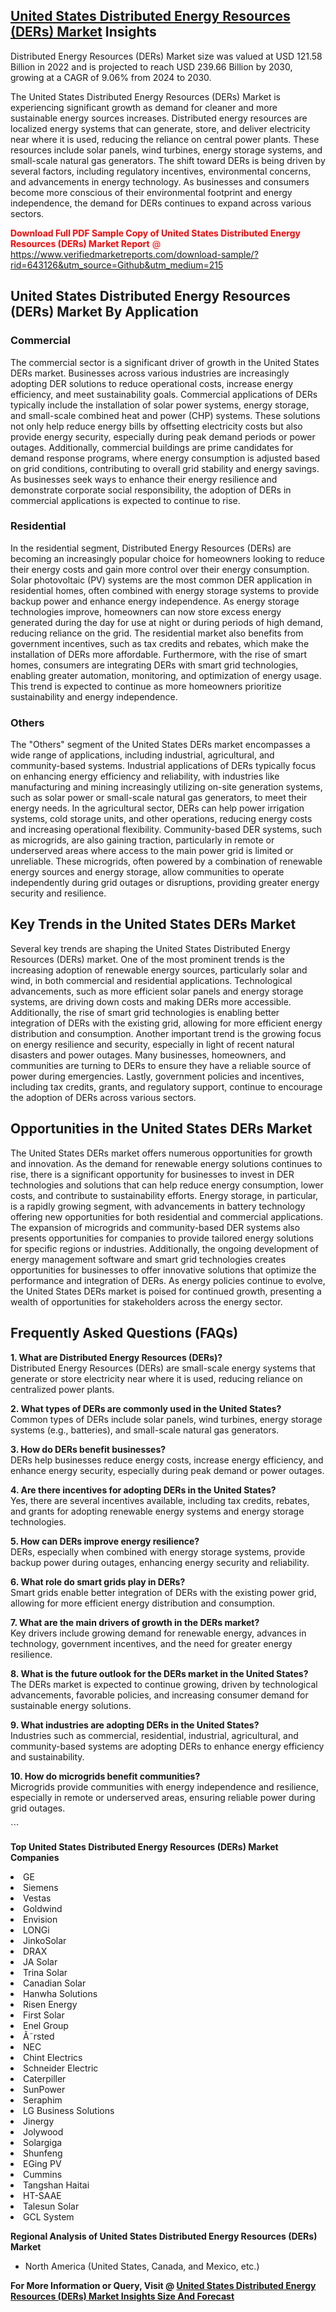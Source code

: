 <h2><a href="https://www.verifiedmarketreports.com/download-sample/?rid=643126&amp;utm_source=Github&amp;utm_medium=215" target="_blank">United States Distributed Energy Resources (DERs) Market</a> Insights</h2><p>Distributed Energy Resources (DERs) Market size was valued at USD 121.58 Billion in 2022 and is projected to reach USD 239.66 Billion by 2030, growing at a CAGR of 9.06% from 2024 to 2030.</p><p><p>The United States Distributed Energy Resources (DERs) Market is experiencing significant growth as demand for cleaner and more sustainable energy sources increases. Distributed energy resources are localized energy systems that can generate, store, and deliver electricity near where it is used, reducing the reliance on central power plants. These resources include solar panels, wind turbines, energy storage systems, and small-scale natural gas generators. The shift toward DERs is being driven by several factors, including regulatory incentives, environmental concerns, and advancements in energy technology. As businesses and consumers become more conscious of their environmental footprint and energy independence, the demand for DERs continues to expand across various sectors. <p><span class=""><span style="color: #ff0000;"><strong>Download Full PDF Sample Copy of United States Distributed Energy Resources (DERs) Market Report</strong> @ </span><a href="https://www.verifiedmarketreports.com/download-sample/?rid=643126&amp;utm_source=Github&amp;utm_medium=215" target="_blank">https://www.verifiedmarketreports.com/download-sample/?rid=643126&amp;utm_source=Github&amp;utm_medium=215</a></span></p></p><h2>United States Distributed Energy Resources (DERs) Market By Application</h2><h3>Commercial</h3><p>The commercial sector is a significant driver of growth in the United States DERs market. Businesses across various industries are increasingly adopting DER solutions to reduce operational costs, increase energy efficiency, and meet sustainability goals. Commercial applications of DERs typically include the installation of solar power systems, energy storage, and small-scale combined heat and power (CHP) systems. These solutions not only help reduce energy bills by offsetting electricity costs but also provide energy security, especially during peak demand periods or power outages. Additionally, commercial buildings are prime candidates for demand response programs, where energy consumption is adjusted based on grid conditions, contributing to overall grid stability and energy savings. As businesses seek ways to enhance their energy resilience and demonstrate corporate social responsibility, the adoption of DERs in commercial applications is expected to continue to rise.</p><h3>Residential</h3><p>In the residential segment, Distributed Energy Resources (DERs) are becoming an increasingly popular choice for homeowners looking to reduce their energy costs and gain more control over their energy consumption. Solar photovoltaic (PV) systems are the most common DER application in residential homes, often combined with energy storage systems to provide backup power and enhance energy independence. As energy storage technologies improve, homeowners can now store excess energy generated during the day for use at night or during periods of high demand, reducing reliance on the grid. The residential market also benefits from government incentives, such as tax credits and rebates, which make the installation of DERs more affordable. Furthermore, with the rise of smart homes, consumers are integrating DERs with smart grid technologies, enabling greater automation, monitoring, and optimization of energy usage. This trend is expected to continue as more homeowners prioritize sustainability and energy independence.</p><h3>Others</h3><p>The "Others" segment of the United States DERs market encompasses a wide range of applications, including industrial, agricultural, and community-based systems. Industrial applications of DERs typically focus on enhancing energy efficiency and reliability, with industries like manufacturing and mining increasingly utilizing on-site generation systems, such as solar power or small-scale natural gas generators, to meet their energy needs. In the agricultural sector, DERs can help power irrigation systems, cold storage units, and other operations, reducing energy costs and increasing operational flexibility. Community-based DER systems, such as microgrids, are also gaining traction, particularly in remote or underserved areas where access to the main power grid is limited or unreliable. These microgrids, often powered by a combination of renewable energy sources and energy storage, allow communities to operate independently during grid outages or disruptions, providing greater energy security and resilience.</p><h2>Key Trends in the United States DERs Market</h2><p>Several key trends are shaping the United States Distributed Energy Resources (DERs) market. One of the most prominent trends is the increasing adoption of renewable energy sources, particularly solar and wind, in both commercial and residential applications. Technological advancements, such as more efficient solar panels and energy storage systems, are driving down costs and making DERs more accessible. Additionally, the rise of smart grid technologies is enabling better integration of DERs with the existing grid, allowing for more efficient energy distribution and consumption. Another important trend is the growing focus on energy resilience and security, especially in light of recent natural disasters and power outages. Many businesses, homeowners, and communities are turning to DERs to ensure they have a reliable source of power during emergencies. Lastly, government policies and incentives, including tax credits, grants, and regulatory support, continue to encourage the adoption of DERs across various sectors.</p><h2>Opportunities in the United States DERs Market</h2><p>The United States DERs market offers numerous opportunities for growth and innovation. As the demand for renewable energy solutions continues to rise, there is a significant opportunity for businesses to invest in DER technologies and solutions that can help reduce energy consumption, lower costs, and contribute to sustainability efforts. Energy storage, in particular, is a rapidly growing segment, with advancements in battery technology offering new opportunities for both residential and commercial applications. The expansion of microgrids and community-based DER systems also presents opportunities for companies to provide tailored energy solutions for specific regions or industries. Additionally, the ongoing development of energy management software and smart grid technologies creates opportunities for businesses to offer innovative solutions that optimize the performance and integration of DERs. As energy policies continue to evolve, the United States DERs market is poised for continued growth, presenting a wealth of opportunities for stakeholders across the energy sector.</p><h2>Frequently Asked Questions (FAQs)</h2><p><strong>1. What are Distributed Energy Resources (DERs)?</strong><br>Distributed Energy Resources (DERs) are small-scale energy systems that generate or store electricity near where it is used, reducing reliance on centralized power plants.</p><p><strong>2. What types of DERs are commonly used in the United States?</strong><br>Common types of DERs include solar panels, wind turbines, energy storage systems (e.g., batteries), and small-scale natural gas generators.</p><p><strong>3. How do DERs benefit businesses?</strong><br>DERs help businesses reduce energy costs, increase energy efficiency, and enhance energy security, especially during peak demand or power outages.</p><p><strong>4. Are there incentives for adopting DERs in the United States?</strong><br>Yes, there are several incentives available, including tax credits, rebates, and grants for adopting renewable energy systems and energy storage technologies.</p><p><strong>5. How can DERs improve energy resilience?</strong><br>DERs, especially when combined with energy storage systems, provide backup power during outages, enhancing energy security and reliability.</p><p><strong>6. What role do smart grids play in DERs?</strong><br>Smart grids enable better integration of DERs with the existing power grid, allowing for more efficient energy distribution and consumption.</p><p><strong>7. What are the main drivers of growth in the DERs market?</strong><br>Key drivers include growing demand for renewable energy, advances in technology, government incentives, and the need for greater energy resilience.</p><p><strong>8. What is the future outlook for the DERs market in the United States?</strong><br>The DERs market is expected to continue growing, driven by technological advancements, favorable policies, and increasing consumer demand for sustainable energy solutions.</p><p><strong>9. What industries are adopting DERs in the United States?</strong><br>Industries such as commercial, residential, industrial, agricultural, and community-based systems are adopting DERs to enhance energy efficiency and sustainability.</p><p><strong>10. How do microgrids benefit communities?</strong><br>Microgrids provide communities with energy independence and resilience, especially in remote or underserved areas, ensuring reliable power during grid outages.</p>```</p><p><strong>Top United States Distributed Energy Resources (DERs) Market Companies</strong></p><div data-test-id=""><p><li>GE</li><li> Siemens</li><li> Vestas</li><li> Goldwind</li><li> Envision</li><li> LONGi</li><li> JinkoSolar</li><li> DRAX</li><li> JA Solar</li><li> Trina Solar</li><li> Canadian Solar</li><li> Hanwha Solutions</li><li> Risen Energy</li><li> First Solar</li><li> Enel Group</li><li> Ã˜rsted</li><li> NEC</li><li> Chint Electrics</li><li> Schneider Electric</li><li> Caterpiller</li><li> SunPower</li><li> Seraphim</li><li> LG Business Solutions</li><li> Jinergy</li><li> Jolywood</li><li> Solargiga</li><li> Shunfeng</li><li> EGing PV</li><li> Cummins</li><li> Tangshan Haitai</li><li> HT-SAAE</li><li> Talesun Solar</li><li> GCL System</li></p><div><strong>Regional Analysis of&nbsp;United States Distributed Energy Resources (DERs) Market</strong></div><ul><li dir="ltr"><p dir="ltr">North America&nbsp;(United States, Canada, and Mexico, etc.)</p></li></ul><p><strong>For More Information or Query, Visit @&nbsp;</strong><strong><a href="https://www.verifiedmarketreports.com/product/distributed-energy-resources-ders-market/?utm_source=Github&amp;utm_medium=215" target="_blank">United States Distributed Energy Resources (DERs) Market Insights Size And Forecast</a></strong></p></div>

